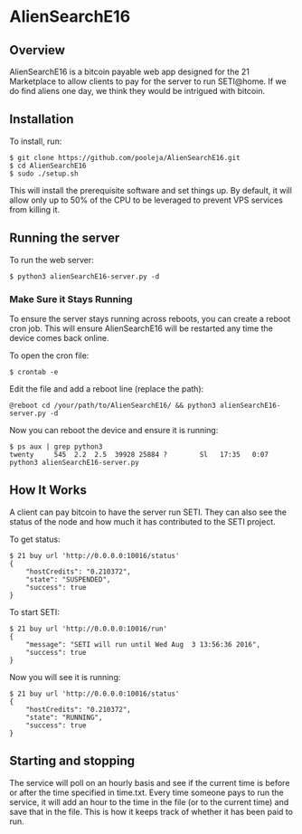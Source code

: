 # AlienSearchE16

## Overview
AlienSearchE16 is a bitcoin payable web app designed for the 21 Marketplace to allow clients to pay for the server to run SETI@home.  If we do find
aliens one day, we think they would be intrigued with bitcoin.

## Installation
To install, run:

```
$ git clone https://github.com/pooleja/AlienSearchE16.git
$ cd AlienSearchE16
$ sudo ./setup.sh
```

This will install the prerequisite software and set things up.  By default, it will allow only up to 50% of the CPU to be leveraged to prevent
VPS services from killing it.

## Running the server
To run the web server:
```
$ python3 alienSearchE16-server.py -d
```

### Make Sure it Stays Running
To ensure the server stays running across reboots, you can create a reboot cron job.  This will ensure AlienSearchE16 will be restarted any time the device comes back online.

To open the cron file:
```
$ crontab -e
```

Edit the file and add a reboot line (replace the path):
```
@reboot cd /your/path/to/AlienSearchE16/ && python3 alienSearchE16-server.py -d
```

Now you can reboot the device and ensure it is running:
```
$ ps aux | grep python3
twenty     545  2.2  2.5  39928 25884 ?        Sl   17:35   0:07 python3 alienSearchE16-server.py
```

## How It Works
A client can pay bitcoin to have the server run SETI.  They can also see the status of the node and how much it has contributed to the SETI project.

To get status:
```
$ 21 buy url 'http://0.0.0.0:10016/status'
{
    "hostCredits": "0.210372",
    "state": "SUSPENDED",
    "success": true
}
```

To start SETI:
```
$ 21 buy url 'http://0.0.0.0:10016/run'
{
    "message": "SETI will run until Wed Aug  3 13:56:36 2016",
    "success": true
}

```

Now you will see it is running:
```
$ 21 buy url 'http://0.0.0.0:10016/status'
{
    "hostCredits": "0.210372",
    "state": "RUNNING",
    "success": true
}
```

## Starting and stopping
The service will poll on an hourly basis and see if the current time is before or after the time specified in time.txt.  Every time someone pays
to run the service, it will add an hour to the time in the file (or to the current time) and save that in the file.  This is how it keeps track of
whether it has been paid to run.
